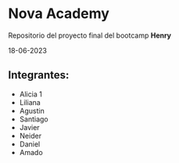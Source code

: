 # Nova Academy

Repositorio del proyecto final del bootcamp **Henry**

18-06-2023

## Integrantes:

- Alicia 1
- Liliana
- Agustin
- Santiago
- Javier
- Neider
- Daniel
- Amado
